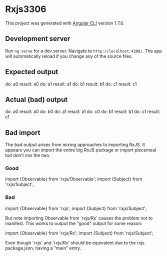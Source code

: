 # Rxjs3306

This project was generated with [Angular CLI](https://github.com/angular/angular-cli) version 1.7.0.

## Development server

Run `ng serve` for a dev server. Navigate to `http://localhost:4200/`. The app will automatically reload if you change any of the source files.

## Expected output

do: a0
result: a0
do: a1
result: a1
do: b1
result: b1
do: c1
result: c1

## Actual (bad) output

do: a0
result: a0
do: b0
do: a1
result: a1
do: c0
do: b1
result: b1
do: c1
result: c1

## Bad import

The bad output arises from mixing approaches to importing RxJS. It appears you can import the entire big RxJS package
or import piecemeal but don't mix the two.

### Good

import {Observable} from 'rxjs/Observable';
import {Subject} from 'rxjs/Subject';

### Bad

import {Observable} from 'rxjs';
import {Subject} from 'rxjs/Subject';

But note importing Observable from 'rxjs/Rx' causes the problem not to manifest. This works to output the "good" output for some reason:

import {Observable} from 'rxjs/Rx';
import {Subject} from 'rxjs/Subject';

Even though 'rxjs' and 'rxjs/Rx' should be equivalent due to the rxjs package.json, having a "main" entry.

